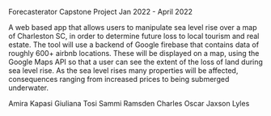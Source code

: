 Forecasterator Capstone Project
Jan 2022 - April 2022

A web based app that allows users to manipulate sea level rise over a map of Charleston SC, in order to determine future loss to local tourism and real estate.
The tool will use a backend of Google firebase that contains data of roughly 600+ airbnb locations. These will be displayed on a map, using the Google Maps API so that a user can see the extent of the loss of land during sea level rise. As the sea level rises many properties will be affected, consequences ranging from increased prices to being submerged underwater.

Amira Kapasi
Giuliana Tosi
Sammi Ramsden
Charles Oscar
Jaxson Lyles
